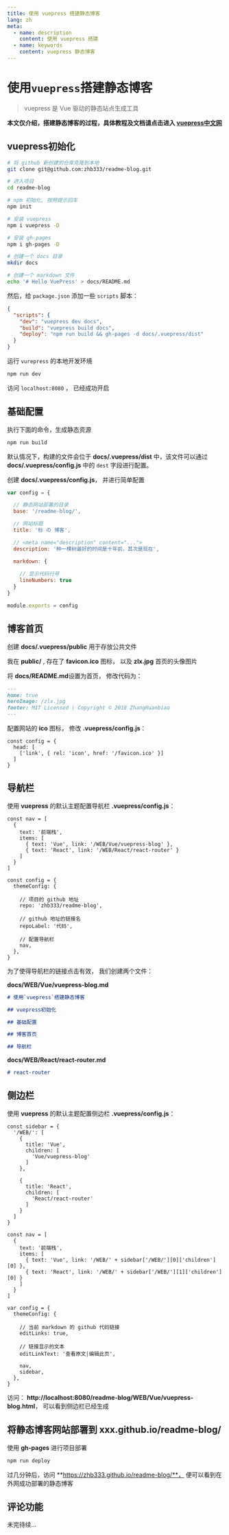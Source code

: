 ```yaml
---
title: 使用 vuepress 搭建静态博客
lang: zh
meta:
  - name: description
    content: 使用 vuepress 搭建
  - name: keywords
    content: vuepress 静态博客
---
```

# 使用`vuepress`搭建静态博客

> vuepress 是 Vue 驱动的静态站点生成工具  

**本文仅介绍，搭建静态博客的过程，具体教程及文档请点击进入 [vuepress中文网](https://www.vuepress.cn/ "vuepress")**

## vuepress初始化

```sh
# 将 github 新创建的仓库克隆到本地
git clone git@github.com:zhb333/readme-blog.git

# 进入项目
cd readme-blog

# npm 初始化, 按照提示回车
npm init

# 安装 vuepress
npm i vuepress -D

# 安装 gh-pages
npm i gh-pages -D

# 创建一个 docs 目录
mkdir docs

# 创建一个 markdown 文件
echo '# Hello VuePress' > docs/README.md
```

然后，给 `package.json` 添加一些 `scripts` 脚本：

```json
{
  "scripts": {
    "dev": "vuepress dev docs",
    "build": "vuepress build docs",
    "deploy": "npm run build && gh-pages -d docs/.vuepress/dist"
  }
}
```

运行 `vurepress` 的本地开发环境
```sh
npm run dev
```

访问 `localhost:8080` ， 已经成功开启

## 基础配置

执行下面的命令，生成静态资源 

```sh
npm run build
```
默认情况下，构建的文件会位于 **docs/.vuepress/dist** 中，该文件可以通过 **docs/.vuepress/config.js** 中的 `dest` 字段进行配置。


创建 **docs/.vuepress/config.js**， 并进行简单配置

```js
var config = {

  // 静态网站部署的目录
  base: '/readme-blog/',

  // 网站标题
  title: '标 の 博客',

  // <meta name="description" content="...">
  description: '种一棵树最好的时间是十年前，其次是现在', 

  markdown: {
    
    // 显示代码行号
    lineNumbers: true
  }
}

module.exports = config
```


## 博客首页

创建 **docs/.vuepress/public** 用于存放公共文件

我在 **public/** , 存在了 **favicon.ico** 图标， 以及 **zlx.jpg** 首页的头像图片


将 **docs/README.md**设置为首页， 修改代码为：

```md
---
home: true
heroImage: /zlx.jpg
footer: MIT Licensed | Copyright © 2018 ZhangHuanbiao
---
```

配置网站的 **ico** 图标， 修改 **.vuepress/config.js**：

```js{2,3,4}
const config = {
  head: [
    ['link', { rel: 'icon', href: '/favicon.ico' }]
  ]
}
```


## 导航栏

使用 **vuepress** 的默认主题配置导航栏 **.vuepress/config.js**：

```js{21}
const nav = [
  {
    text: '前端栈',
    items: [
      { text: 'Vue', link: '/WEB/Vue/vuepress-blog' },
      { text: 'React', link: '/WEB/React/react-router' }
    ]
  }
]

const config = {
  themeConfig: {

    // 项目的 github 地址
    repo: 'zhb333/readme-blog',

    // github 地址的链接名
    repoLabel: '代码',

    // 配置导航栏
    nav,
  },
}
```

为了使得导航栏的链接点击有效， 我们创建两个文件：

**docs/WEB/Vue/vuepress-blog.md**

```md
# 使用`vuepress`搭建静态博客

## vuepress初始化

## 基础配置

## 博客首页

## 导航栏
```


**docs/WEB/React/react-router.md**

```md
# react-router
```


## 侧边栏

使用 **vuepress** 的默认主题配置侧边栏 **.vuepress/config.js**：

```js{23,24,39}
const sidebar = {
  '/WEB/': [
    {
      title: 'Vue',
      children: [
        'Vue/vuepress-blog'
      ]
    },

    {
      title: 'React',
      children: [
        'React/react-router'
      ]
    }
  ]
}

const nav = [
  {
    text: '前端栈',
    items: [
      { text: 'Vue', link: '/WEB/' + sidebar['/WEB/'][0]['children'][0] },
      { text: 'React', link: '/WEB/' + sidebar['/WEB/'][1]['children'][0] }
    ]
  }
]

var config = {
  themeConfig: {

    // 当前 markdown 的 github 代码链接
    editLinks: true,

    // 链接显示的文本
    editLinkText: '查看原文|编辑此页',

    nav,
    sidebar,
  },
}
```

访问： **http://localhost:8080/readme-blog/WEB/Vue/vuepress-blog.html**， 可以看到侧边栏已经生成

## 将静态博客网站部署到 **xxx.github.io/readme-blog/**

使用 **gh-pages** 进行项目部署

```sh
npm run deploy
```

过几分钟后，访问 **https://zhb333.github.io/readme-blog/**， 便可以看到在外网成功部署的静态博客

## 评论功能

未完待续...
